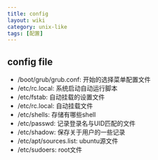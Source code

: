 ```yaml
---
title: config
layout: wiki
category: unix-like
tags: [配置]
---
```


## config file

* /boot/grub/grub.conf: 开始的选择菜单配置文件
* /etc/rc.local: 系统启动自动运行脚本
* /etc/fstab: 自动挂载的设置文件
* /etc/rc.local: 自动挂载文件
* /etc/shells: 存储有哪些shell
* /etc/passwd: 记录登录名与UID匹配的文件
* /etc/shadow: 保存关于用户的一些记录
* /etc/apt/sources.list: ubuntu源文件
* /etc/sudoers: root文件















